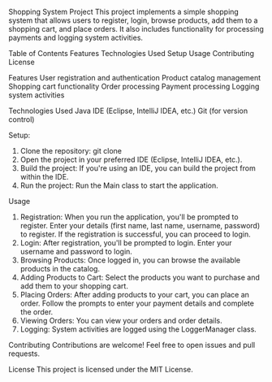 Shopping System Project
This project implements a simple shopping system that allows users to register, login, browse products, add them to a shopping cart, and place orders. It also includes functionality for processing payments and logging system activities.

Table of Contents
Features
Technologies Used
Setup
Usage
Contributing
License


Features
User registration and authentication
Product catalog management
Shopping cart functionality
Order processing
Payment processing
Logging system activities


Technologies Used
Java
IDE (Eclipse, IntelliJ IDEA, etc.)
Git (for version control)

Setup: 
1. Clone the repository:
   git clone <repository-url>
2. Open the project in your preferred IDE (Eclipse, IntelliJ IDEA, etc.).
3. Build the project:
   If you're using an IDE, you can build the project from within the IDE.
4. Run the project:
   Run the Main class to start the application.

Usage
1. Registration:
   When you run the application, you'll be prompted to register.
Enter your details (first name, last name, username, password) to register.
If the registration is successful, you can proceed to login.
2. Login:
   After registration, you'll be prompted to login.
   Enter your username and password to login.
3. Browsing Products:
   Once logged in, you can browse the available products in the catalog.
4. Adding Products to Cart:
   Select the products you want to purchase and add them to your shopping cart.
5. Placing Orders:
   After adding products to your cart, you can place an order.
   Follow the prompts to enter your payment details and complete the order.
6. Viewing Orders:
   You can view your orders and order details.
7. Logging:
   System activities are logged using the LoggerManager class.

   
Contributing
Contributions are welcome! Feel free to open issues and pull requests.

License
This project is licensed under the MIT License.

